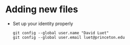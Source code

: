 # Adding new files

-   Set up your identity properly

        git config --global user.name "David Luet"
        git config --global user.email luet@princeton.edu

